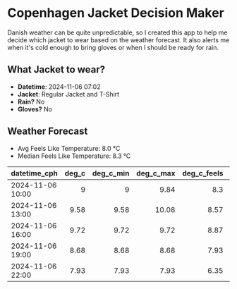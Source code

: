 
# Copenhagen Jacket Decision Maker

Danish weather can be quite unpredictable, so I created this app to help me decide which jacket to wear based on the weather forecast. 
It also alerts me when it's cold enough to bring gloves or when I should be ready for rain.

## What Jacket to wear?

- **Datetime**: 2024-11-06 07:02
- **Jacket**: Regular Jacket and T-Shirt
- **Rain?** No
- **Gloves?** No

## Weather Forecast
- Avg Feels Like Temperature: 8.0 °C
- Median Feels Like Temperature: 8.3 °C

| datetime_cph     |   deg_c |   deg_c_min |   deg_c_max |   deg_c_feels | weather   | wind   | rain   |
|:-----------------|--------:|------------:|------------:|--------------:|:----------|:-------|:-------|
| 2024-11-06 10:00 |    9    |        9    |        9.84 |          8.3  | Clouds    | Low    | None   |
| 2024-11-06 13:00 |    9.58 |        9.58 |       10.08 |          8.57 | Clouds    | Low    | None   |
| 2024-11-06 16:00 |    9.72 |        9.72 |        9.72 |          8.87 | Clouds    | Low    | None   |
| 2024-11-06 19:00 |    8.68 |        8.68 |        8.68 |          7.93 | Clouds    | Low    | None   |
| 2024-11-06 22:00 |    7.93 |        7.93 |        7.93 |          6.35 | Clouds    | Low    | None   |
        